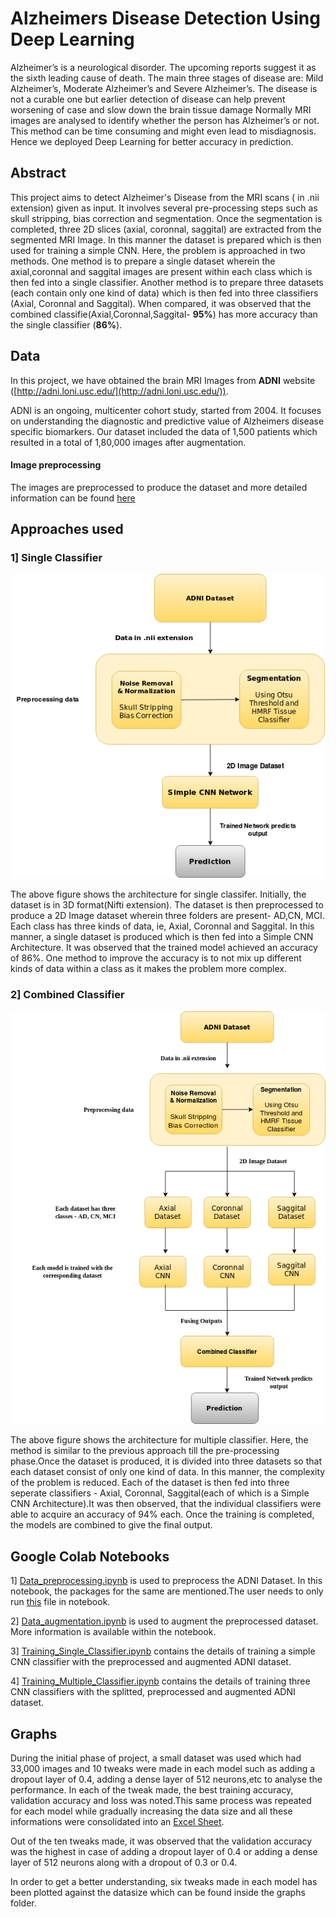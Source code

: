 # Alzheimers Disease Detection Using Deep Learning

Alzheimer’s is a neurological disorder. The upcoming reports suggest it as the sixth leading cause of death. The main three stages of disease are: Mild Alzheimer’s, Moderate Alzheimer’s and Severe Alzheimer’s. The disease is not a curable one but earlier detection of disease can help prevent worsening of case and slow down the brain tissue damage Normally MRI images  are analysed to identify whether the person has Alzheimer’s  or not. This method can be time consuming and might even lead to misdiagnosis. Hence we deployed Deep Learning for better accuracy in prediction.



## Abstract

This project aims to detect Alzheimer's Disease from the MRI scans ( in .nii extension) given as input. It involves several pre-processing steps such as skull stripping, bias correction and segmentation. Once the segmentation is completed, three 2D slices (axial, coronnal, saggital) are extracted from the segmented MRI Image. In this manner the dataset is prepared which is then used for training a simple CNN. Here, the problem is approached in two methods. One method is to prepare a single dataset wherein the axial,coronnal and saggital images are present within each class which is then fed into a single classifier. Another method is to prepare three datasets (each contain only one kind of data) which is then fed into three classifiers (Axial, Coronnal and Saggital). When compared, it was observed that the combined classifie(Axial,Coronnal,Saggital- **95%**) has more accuracy than the single classifier (**86%**).

## Data

In this project, we have obtained the brain MRI Images from **ADNI** website ([http://adni.loni.usc.edu/](http://adni.loni.usc.edu/)).

ADNI is an ongoing, multicenter cohort study, started from 2004. It focuses on understanding the diagnostic and predictive value of Alzheimers disease specific biomarkers. Our dataset included the data of 1,500 patients which resulted in a total of 1,80,000 images after augmentation.

#### Image preprocessing
The images are preprocessed to produce the dataset and more detailed information can be found [here](https://github.com/Lintaoommen/Alzheimers_Disease_Detection_Using_Deep_Learning/blob/master/preprocessing/description.md)

## Approaches used
### 1] Single Classifier
![Fig 1 - Single Classifier](https://github.com/Lintaoommen/Alzheimers_Disease_Detection_Using_Deep_Learning/blob/master/Images/Single_Classifier_Flowchart.png)

The above figure shows the architecture for single classifer. Initially, the dataset is in 3D format(Nifti extension). The dataset is then preprocessed to produce a 2D Image dataset wherein three folders are present- AD,CN, MCI. Each class has three kinds of data, ie, Axial, Coronnal and Saggital. In this manner, a single dataset is produced which is then fed into a Simple CNN Architecture. It was observed that the trained model achieved an accuracy of 86%. One method to improve the accuracy is to not mix up different kinds of data within a class as it makes the problem more complex. 

### 2] Combined Classifier

![Fig 2 - Combined_Classifer ](https://github.com/Lintaoommen/Alzheimers_Disease_Detection_Using_Deep_Learning/blob/master/Images/Multiple_Classifer_Architecture.png)

The above figure shows the architecture for multiple classifier. Here, the method is similar to the previous approach till the pre-processing phase.Once the dataset is produced, it is divided into three datasets so that each dataset consist of only one kind of data. In this manner, the complexity of the problem is reduced. Each of the dataset is then fed into three seperate classifiers - Axial, Coronnal, Saggital(each of which is a Simple CNN Architecture).It was then observed, that the individual classifiers were able to acquire an accuracy of 94% each. Once the training is completed, the models are combined to give the final output.

## Google Colab Notebooks
1] [Data_preprocessing.ipynb](https://github.com/Lintaoommen/Alzheimers_Disease_Detection_Using_Deep_Learning/blob/master/Jupyter_Notebooks/Data_preprocessing.ipynb) is used to preprocess the ADNI Dataset. In this notebook, the packages for the same are mentioned.The user needs to only run [this](https://github.com/Lintaoommen/Alzheimers_Disease_Detection_Using_Deep_Learning/blob/master/preprocessing/run_me.py) file in notebook.

2] [Data_augmentation.ipynb](https://github.com/Lintaoommen/Alzheimers_Disease_Detection_Using_Deep_Learning/blob/master/Jupyter_Notebooks/Data_Augmentation.ipynb) is used to augment the preprocessed dataset. More information is available within the notebook.

3] [Training_Single_Classifier.ipynb](https://github.com/Lintaoommen/Alzheimers_Disease_Detection_Using_Deep_Learning/blob/master/Jupyter_Notebooks/Training_Single_Classifier.ipynb) contains the details of training a simple CNN classifier with the preprocessed and augmented ADNI dataset.

4] [Training_Multiple_Classifier.ipynb](https://github.com/Lintaoommen/Alzheimers_Disease_Detection_Using_Deep_Learning/blob/master/Jupyter_Notebooks/Training_Multiple_CLassifier.ipynb) contains the details of training three CNN classifiers with the splitted, preprocessed and augmented ADNI dataset.

## Graphs
During the initial phase of project, a small dataset was used which had 33,000 images and 10 tweaks were made in each model such as adding a dropout layer of 0.4, adding a dense layer of 512 neurons,etc to analyse the performance. In each of the tweak made, the best training accuracy, validation accuracy and loss was noted.This same process was repeated for each model while gradually increasing the data size and all these informations were consolidated into an [Excel Sheet](https://github.com/Lintaoommen/Alzheimers_Disease_Detection_Using_Deep_Learning/tree/master/Graphs/Excel_Sheet). 

Out of the ten tweaks made, it was observed that the validation accuracy was the highest in case of adding a dropout layer of 0.4 or adding a dense layer of 512 neurons along with a dropout of 0.3 or 0.4.

In order to get a better understanding, six tweaks made in each model has been plotted against the datasize which can be found inside the graphs folder. 
